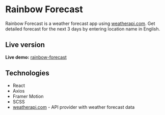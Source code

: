 # Rainbow Forecast

Rainbow Forecast is a weather forecast app using [weatherapi.com](https://www.weatherapi.com/). Get detailed forecast for the next 3 days by entering location name in English.

## Live version

**Live demo:** [rainbow-forecast](https://rainbow-forecast.netlify.app/)

## Technologies

- React
- Axios
- Framer Motion
- SCSS
- [weatherapi.com](https://www.weatherapi.com/) - API provider with weather forecast data
